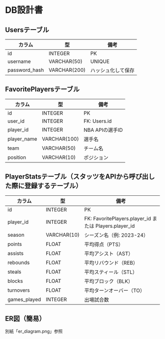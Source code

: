 # DB設計書

## Usersテーブル
| カラム | 型 | 備考 |
|--------|----|------|
| id | INTEGER | PK |
| username | VARCHAR(50) | UNIQUE |
| password_hash | VARCHAR(200) | ハッシュ化して保存 |

## FavoritePlayersテーブル
| カラム | 型 | 備考 |
|--------|----|------|
| id | INTEGER | PK |
| user_id | INTEGER | FK: Users.id |
| player_id | INTEGER | NBA APIの選手ID |
| player_name | VARCHAR(100) | 選手名 |
| team | VARCHAR(50) | チーム名 |
| position | VARCHAR(10) | ポジション |

## PlayerStatsテーブル（スタッツをAPIから呼び出した際に登録するテーブル）
| カラム       | 型           | 備考                                      |
|-------------|-------------|------------------------------------------|
| id          | INTEGER     | PK                                       |
| player_id   | INTEGER     | FK: FavoritePlayers.player_id または Players.player_id |
| season      | VARCHAR(10) | シーズン名（例: 2023-24）               |
| points      | FLOAT       | 平均得点（PTS）                          |
| assists     | FLOAT       | 平均アシスト（AST）                      |
| rebounds    | FLOAT       | 平均リバウンド（REB）                     |
| steals      | FLOAT       | 平均スティール（STL）                     |
| blocks      | FLOAT       | 平均ブロック（BLK）                       |
| turnovers   | FLOAT       | 平均ターンオーバー（TO）                  |
| games_played| INTEGER     | 出場試合数                               |


## ER図（簡易）
別紙「er_diagram.png」参照